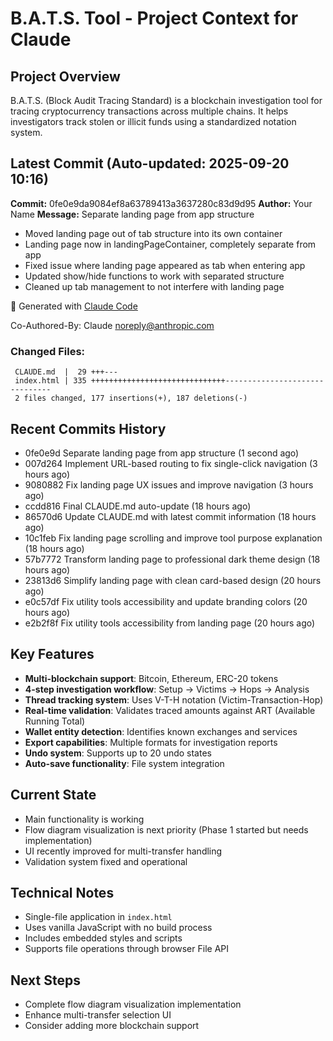 # B.A.T.S. Tool - Project Context for Claude

## Project Overview
B.A.T.S. (Block Audit Tracing Standard) is a blockchain investigation tool for tracing cryptocurrency transactions across multiple chains. It helps investigators track stolen or illicit funds using a standardized notation system.

## Latest Commit (Auto-updated: 2025-09-20 10:16)

**Commit:** 0fe0e9da9084ef8a63789413a3637280c83d9d95
**Author:** Your Name
**Message:** Separate landing page from app structure

- Moved landing page out of tab structure into its own container
- Landing page now in landingPageContainer, completely separate from app
- Fixed issue where landing page appeared as tab when entering app
- Updated show/hide functions to work with separated structure
- Cleaned up tab management to not interfere with landing page

🤖 Generated with [Claude Code](https://claude.ai/code)

Co-Authored-By: Claude <noreply@anthropic.com>

### Changed Files:
```
 CLAUDE.md  |  29 +++---
 index.html | 335 ++++++++++++++++++++++++++++++-------------------------------
 2 files changed, 177 insertions(+), 187 deletions(-)
```

## Recent Commits History

- 0fe0e9d Separate landing page from app structure (1 second ago)
- 007d264 Implement URL-based routing to fix single-click navigation (3 hours ago)
- 9080882 Fix landing page UX issues and improve navigation (3 hours ago)
- ccdd816 Final CLAUDE.md auto-update (18 hours ago)
- 86570d6 Update CLAUDE.md with latest commit information (18 hours ago)
- 10c1feb Fix landing page scrolling and improve tool purpose explanation (18 hours ago)
- 57b7772 Transform landing page to professional dark theme design (18 hours ago)
- 23813d6 Simplify landing page with clean card-based design (20 hours ago)
- e0c57df Fix utility tools accessibility and update branding colors (20 hours ago)
- e2b2f8f Fix utility tools accessibility from landing page (20 hours ago)

## Key Features
- **Multi-blockchain support**: Bitcoin, Ethereum, ERC-20 tokens
- **4-step investigation workflow**: Setup → Victims → Hops → Analysis
- **Thread tracking system**: Uses V-T-H notation (Victim-Transaction-Hop)
- **Real-time validation**: Validates traced amounts against ART (Available Running Total)
- **Wallet entity detection**: Identifies known exchanges and services
- **Export capabilities**: Multiple formats for investigation reports
- **Undo system**: Supports up to 20 undo states
- **Auto-save functionality**: File system integration

## Current State
- Main functionality is working
- Flow diagram visualization is next priority (Phase 1 started but needs implementation)
- UI recently improved for multi-transfer handling
- Validation system fixed and operational

## Technical Notes
- Single-file application in `index.html`
- Uses vanilla JavaScript with no build process
- Includes embedded styles and scripts
- Supports file operations through browser File API

## Next Steps
- Complete flow diagram visualization implementation
- Enhance multi-transfer selection UI
- Consider adding more blockchain support
